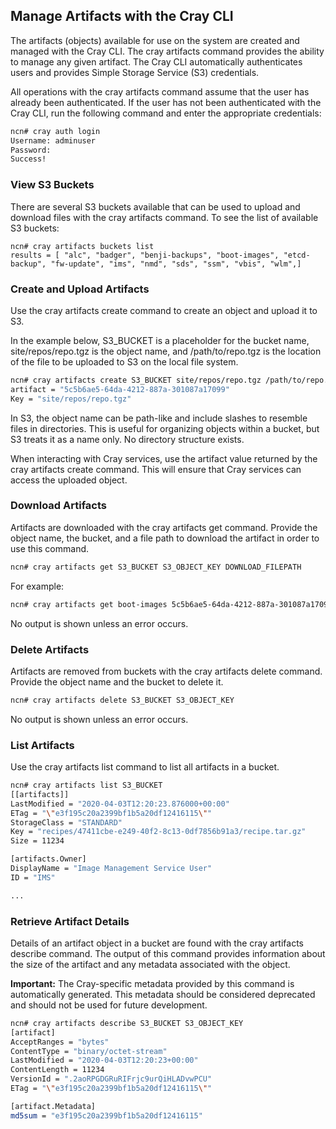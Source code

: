 ## Manage Artifacts with the Cray CLI

The artifacts \(objects\) available for use on the system are created and managed with the Cray CLI. The cray artifacts command provides the ability to manage any given artifact. The Cray CLI automatically authenticates users and provides Simple Storage Service \(S3\) credentials.

All operations with the cray artifacts command assume that the user has already been authenticated. If the user has not been authenticated with the Cray CLI, run the following command and enter the appropriate credentials:

```bash
ncn# cray auth login
Username: adminuser
Password:
Success!
```

### View S3 Buckets

There are several S3 buckets available that can be used to upload and download files with the cray artifacts command. To see the list of available S3 buckets:

```screen
ncn# cray artifacts buckets list
results = [ "alc", "badger", "benji-backups", "boot-images", "etcd-backup", "fw-update", "ims", "nmd", "sds", "ssm", "vbis", "wlm",] 
```

### Create and Upload Artifacts

Use the cray artifacts create command to create an object and upload it to S3.

In the example below, S3\_BUCKET is a placeholder for the bucket name, site/repos/repo.tgz is the object name, and /path/to/repo.tgz is the location of the file to be uploaded to S3 on the local file system.

```bash
ncn# cray artifacts create S3_BUCKET site/repos/repo.tgz /path/to/repo.tgz
artifact = "5c5b6ae5-64da-4212-887a-301087a17099"
Key = "site/repos/repo.tgz"
```

In S3, the object name can be path-like and include slashes to resemble files in directories. This is useful for organizing objects within a bucket, but S3 treats it as a name only. No directory structure exists.

When interacting with Cray services, use the artifact value returned by the cray artifacts create command. This will ensure that Cray services can access the uploaded object.

### Download Artifacts

Artifacts are downloaded with the cray artifacts get command. Provide the object name, the bucket, and a file path to download the artifact in order to use this command.

```bash
ncn# cray artifacts get S3_BUCKET S3_OBJECT_KEY DOWNLOAD_FILEPATH
```

For example:

```bash
ncn# cray artifacts get boot-images 5c5b6ae5-64da-4212-887a-301087a17099 /path/to/downloads/dl-repo.tgz
```

No output is shown unless an error occurs.

### Delete Artifacts

Artifacts are removed from buckets with the cray artifacts delete command. Provide the object name and the bucket to delete it.

```bash
ncn# cray artifacts delete S3_BUCKET S3_OBJECT_KEY
```

No output is shown unless an error occurs.

### List Artifacts

Use the cray artifacts list command to list all artifacts in a bucket.

```bash
ncn# cray artifacts list S3_BUCKET
[[artifacts]]
LastModified = "2020-04-03T12:20:23.876000+00:00"
ETag = "\"e3f195c20a2399bf1b5a20df12416115\""
StorageClass = "STANDARD"
Key = "recipes/47411cbe-e249-40f2-8c13-0df7856b91a3/recipe.tar.gz"
Size = 11234

[artifacts.Owner]
DisplayName = "Image Management Service User"
ID = "IMS"

...
```

### Retrieve Artifact Details

Details of an artifact object in a bucket are found with the cray artifacts describe command. The output of this command provides information about the size of the artifact and any metadata associated with the object.

**Important:** The Cray-specific metadata provided by this command is automatically generated. This metadata should be considered deprecated and should not be used for future development.

```bash
ncn# cray artifacts describe S3_BUCKET S3_OBJECT_KEY
[artifact]
AcceptRanges = "bytes"
ContentType = "binary/octet-stream"
LastModified = "2020-04-03T12:20:23+00:00"
ContentLength = 11234
VersionId = ".2aoRPGDGRuRIFrjc9urQiHLADvwPCU"
ETag = "\"e3f195c20a2399bf1b5a20df12416115\""

[artifact.Metadata]
md5sum = "e3f195c20a2399bf1b5a20df12416115"
```



